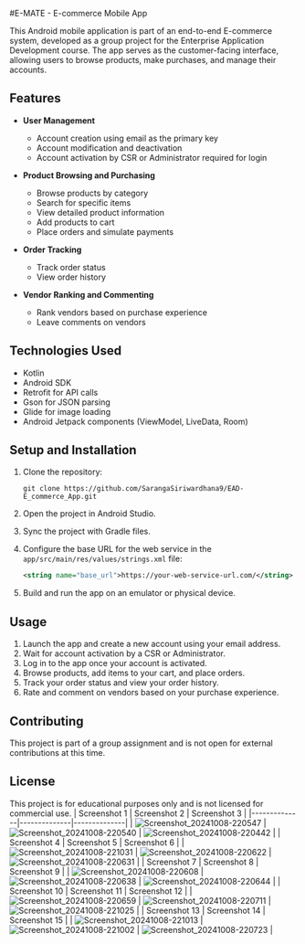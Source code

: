 
#E-MATE  - E-commerce Mobile App

This Android mobile application is part of an end-to-end E-commerce system, developed as a group project for the Enterprise Application Development course. The app serves as the customer-facing interface, allowing users to browse products, make purchases, and manage their accounts.

## Features

- **User Management**
  - Account creation using email as the primary key
  - Account modification and deactivation
  - Account activation by CSR or Administrator required for login

- **Product Browsing and Purchasing**
  - Browse products by category
  - Search for specific items
  - View detailed product information
  - Add products to cart
  - Place orders and simulate payments

- **Order Tracking**
  - Track order status
  - View order history

- **Vendor Ranking and Commenting**
  - Rank vendors based on purchase experience
  - Leave comments on vendors

## Technologies Used

- Kotlin
- Android SDK
- Retrofit for API calls
- Gson for JSON parsing
- Glide for image loading
- Android Jetpack components (ViewModel, LiveData, Room)

## Setup and Installation

1. Clone the repository:
   ```
   git clone https://github.com/SarangaSiriwardhana9/EAD-E_commerce_App.git
   ```

2. Open the project in Android Studio.

3. Sync the project with Gradle files.

4. Configure the base URL for the web service in the `app/src/main/res/values/strings.xml` file:
   ```xml
   <string name="base_url">https://your-web-service-url.com/</string>
   ```

5. Build and run the app on an emulator or physical device.

## Usage

1. Launch the app and create a new account using your email address.
2. Wait for account activation by a CSR or Administrator.
3. Log in to the app once your account is activated.
4. Browse products, add items to your cart, and place orders.
5. Track your order status and view your order history.
6. Rate and comment on vendors based on your purchase experience.

## Contributing

This project is part of a group assignment and is not open for external contributions at this time.

## License

This project is for educational purposes only and is not licensed for commercial use.
| Screenshot 1 | Screenshot 2 | Screenshot 3 |
|--------------|--------------|--------------|
| ![Screenshot_20241008-220547](https://github.com/user-attachments/assets/5284ddcb-20db-4c8d-8942-3da95ca9bd79) | ![Screenshot_20241008-220540](https://github.com/user-attachments/assets/434fac11-c0ce-4cf1-a387-1a61dd879ec6) | ![Screenshot_20241008-220442](https://github.com/user-attachments/assets/b94e463b-5cce-4203-a072-bf092b75ad89) |
| Screenshot 4 | Screenshot 5 | Screenshot 6 |
| ![Screenshot_20241008-221031](https://github.com/user-attachments/assets/a2fe8c46-e4b4-4cbf-b98b-0579a9015810) | ![Screenshot_20241008-220622](https://github.com/user-attachments/assets/9f0cea17-50ab-4fdc-ab9e-3dab51207cf6) | ![Screenshot_20241008-220631](https://github.com/user-attachments/assets/db07ebe6-0fad-462c-a59b-83b7f710f8a1) |
| Screenshot 7 | Screenshot 8 | Screenshot 9 |
| ![Screenshot_20241008-220608](https://github.com/user-attachments/assets/a47009c6-7799-44c1-a85b-c0f1ee6d3081) | ![Screenshot_20241008-220638](https://github.com/user-attachments/assets/b7d60edc-ece0-4408-ab54-8f6fd9a2e949) | ![Screenshot_20241008-220644](https://github.com/user-attachments/assets/e70a3d33-10ac-4718-8662-20e2c2de538b) |
| Screenshot 10 | Screenshot 11 | Screenshot 12 |
| ![Screenshot_20241008-220659](https://github.com/user-attachments/assets/5195d420-987a-4004-8353-a7073138c520) | ![Screenshot_20241008-220711](https://github.com/user-attachments/assets/7a268bce-ff34-447b-b6f7-d01a701fb17a) | ![Screenshot_20241008-221025](https://github.com/user-attachments/assets/139c77d8-4040-403a-9fe2-f62ad67750de) |
| Screenshot 13 | Screenshot 14 | Screenshot 15 |
| ![Screenshot_20241008-221013](https://github.com/user-attachments/assets/d42e5083-331e-463a-8d2c-1abbc895a6a7) | ![Screenshot_20241008-221002](https://github.com/user-attachments/assets/3954d02a-bc04-4212-b251-5d54ac995c57) | ![Screenshot_20241008-220723](https://github.com/user-attachments/assets/0c0e82ce-fbf3-4dd4-a3c9-5f6f7ba574d2) |














